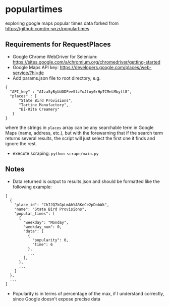 # populartimes
exploring google maps popular times data
forked from https://github.com/m-wrzr/populartimes
## Requirements for RequestPlaces
+ Google Chrome WebDriver for Selenium: https://sites.google.com/a/chromium.org/chromedriver/getting-started
+ Google Maps API key: https://developers.google.com/places/web-service/?hl=de
+ Add params.json file to root directory, e.g.
```
{
  "API_key" : "AIzaSyByUdGDFevSlzYoJfoy0rHpTCMeLMbyll8",
  "places" : [
      "State Bird Provisions",
      "Tartine Manufactory",
      "Bi-Rite Creamery"
   ]
}
```
where the strings in `places` array can be any searchable term in Google Maps (name, address, etc.), but with the forewarning that if the search term returns several results, the script will just select the first one it finds and ignore the rest.
+ execute scraping: `python scrape/main.py`

## Notes
+ Data returned is output to results.json and should be formatted like the following example:
```
[
  {
    "place_id": "ChIJQ7kGpLmAhYARKeCe2pDobWk",
    "name": "State Bird Provisions",
    "popular_times": [
      {
        "weekday": "Monday",
        "weekday_num": 0,
        "data": [
          {
            "popularity": 0,
            "time": 6
          },
          ...
        ],
      },
      ...
    ]
  },
  ...
]
```
+ Popularity is in terms of percentage of the max, if I understand correctly, since Google doesn't expose precise data
